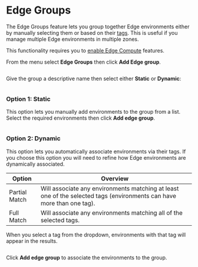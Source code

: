 # Edge Groups

The Edge Groups feature lets you group together Edge environments either by manually selecting them or based on their [tags](../../admin/environments/tags.md). This is useful if you manage multiple Edge environments in multiple zones.


This functionality requires you to [enable Edge Compute](../../admin/settings/edge.md) features.


From the menu select **Edge Groups** then click **Add Edge group**.&#x20;

<figure><img src="..//assets/2.15-edge-groups.gif" alt=""><figcaption></figcaption></figure>

Give the group a descriptive name then select either **Static** or **Dynamic**:

<figure><img src="..//assets/2.15-edge-groups-name.png" alt=""><figcaption></figcaption></figure>

### **Option 1: Static**

This option lets you manually add environments to the group from a list. Select the required environments then click **Add edge group**.

<figure><img src="..//assets/2.15-edge-groups-static.png" alt=""><figcaption></figcaption></figure>

### Option 2: Dynamic

This option lets you automatically associate environments via their tags. If you choose this option you will need to refine how Edge environments are dynamically associated.

| Option        | Overview                                                                                                              |
| ------------- | --------------------------------------------------------------------------------------------------------------------- |
| Partial Match | Will associate any environments matching at least one of the selected tags (environments can have more than one tag). |
| Full Match    | Will associate any environments matching all of the selected tags.                                                    |

When you select a tag from the dropdown, environments with that tag will appear in the results.

<figure><img src="..//assets/2.15-edge-groups-dynamic.png" alt=""><figcaption></figcaption></figure>

Click **Add edge group** to associate the environments to the group.
